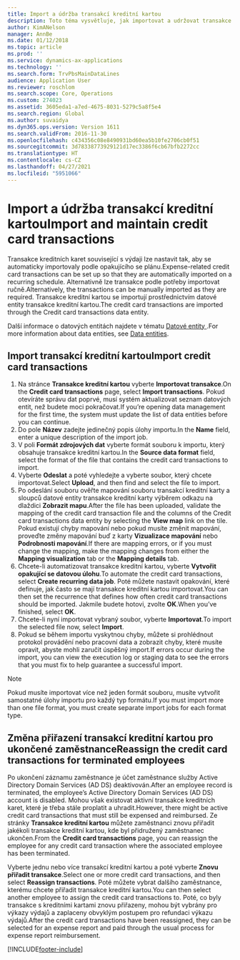 ```yaml
---
title: Import a údržba transakcí kreditní kartou
description: Toto téma vysvětluje, jak importovat a udržovat transakce kreditních karet související s výdaji. Tyto transakce lze nastavit tak, aby se automaticky importovaly podle opakujícího se plánu, nebo je lze podle potřeby ručně importovat.
author: KimANelson
manager: AnnBe
ms.date: 01/12/2018
ms.topic: article
ms.prod: ''
ms.service: dynamics-ax-applications
ms.technology: ''
ms.search.form: TrvPbsMainDataLines
audience: Application User
ms.reviewer: roschlom
ms.search.scope: Core, Operations
ms.custom: 274023
ms.assetid: 3605eda1-a7ed-4675-8031-5279c5a8f5e4
ms.search.region: Global
ms.author: suvaidya
ms.dyn365.ops.version: Version 1611
ms.search.validFrom: 2016-11-30
ms.openlocfilehash: c434356c08e8490931bd60ea5b10fe2706cb0f51
ms.sourcegitcommit: 3d78338773929121d17ec3386f6cb67bfb2272cc
ms.translationtype: HT
ms.contentlocale: cs-CZ
ms.lasthandoff: 04/27/2021
ms.locfileid: "5951066"
---
```

# <a name="import-and-maintain-credit-card-transactions"></a><span data-ttu-id="d611e-104">Import a údržba transakcí kreditní kartou</span><span class="sxs-lookup"><span data-stu-id="d611e-104">Import and maintain credit card transactions</span></span>

<span data-ttu-id="d611e-105">Transakce kreditních karet související s výdaji lze nastavit tak, aby se automaticky importovaly podle opakujícího se plánu.</span><span class="sxs-lookup"><span data-stu-id="d611e-105">Expense-related credit card transactions can be set up so that they are automatically imported on a recurring schedule.</span></span> <span data-ttu-id="d611e-106">Alternativně lze transakce podle potřeby importovat ručně.</span><span class="sxs-lookup"><span data-stu-id="d611e-106">Alternatively, the transactions can be manually imported as they are required.</span></span> <span data-ttu-id="d611e-107">Transakce kreditní kartou se importují prostřednictvím datové entity transakce kreditní kartou.</span><span class="sxs-lookup"><span data-stu-id="d611e-107">The credit card transactions are imported through the Credit card transactions data entity.</span></span>

<span data-ttu-id="d611e-108">Další informace o datových entitách najdete v tématu [Datové entity ](/dynamics365/fin-ops-core/dev-itpro/data-entities/data-entities).</span><span class="sxs-lookup"><span data-stu-id="d611e-108">For more information about data entities, see [Data entities](/dynamics365/fin-ops-core/dev-itpro/data-entities/data-entities).</span></span>

## <a name="import-credit-card-transactions"></a><span data-ttu-id="d611e-109">Import transakcí kreditní kartou</span><span class="sxs-lookup"><span data-stu-id="d611e-109">Import credit card transactions</span></span>

1. <span data-ttu-id="d611e-110">Na stránce **Transakce kreditní kartou** vyberte **Importovat transakce**.</span><span class="sxs-lookup"><span data-stu-id="d611e-110">On the **Credit card transactions** page, select **Import transactions**.</span></span> <span data-ttu-id="d611e-111">Pokud otevíráte správu dat poprvé, musí systém aktualizovat seznam datových entit, než budete moci pokračovat.</span><span class="sxs-lookup"><span data-stu-id="d611e-111">If you’re opening data management for the first time, the system must update the list of data entities before you can continue.</span></span>
2. <span data-ttu-id="d611e-112">Do pole **Název** zadejte jedinečný popis úlohy importu.</span><span class="sxs-lookup"><span data-stu-id="d611e-112">In the **Name** field, enter a unique description of the import job.</span></span>
3. <span data-ttu-id="d611e-113">V poli **Formát zdrojových dat** vyberte formát souboru k importu, který obsahuje transakce kreditní kartou.</span><span class="sxs-lookup"><span data-stu-id="d611e-113">In the **Source data format** field, select the format of the file that contains the credit card transactions to import.</span></span>
4. <span data-ttu-id="d611e-114">Vyberte **Odeslat** a poté vyhledejte a vyberte soubor, který chcete importovat.</span><span class="sxs-lookup"><span data-stu-id="d611e-114">Select **Upload**, and then find and select the file to import.</span></span>
5. <span data-ttu-id="d611e-115">Po odeslání souboru ověřte mapování souboru transakcí kreditní karty a sloupců datové entity transakce kreditní karty výběrem odkazu na dlaždici **Zobrazit mapu**.</span><span class="sxs-lookup"><span data-stu-id="d611e-115">After the file has been uploaded, validate the mapping of the credit card transaction file and the columns of the Credit card transactions data entity by selecting the **View map** link on the tile.</span></span> <span data-ttu-id="d611e-116">Pokud existují chyby mapování nebo pokud musíte změnit mapování, proveďte změny mapování buď z karty **Vizualizace mapování** nebo **Podrobnosti mapování**.</span><span class="sxs-lookup"><span data-stu-id="d611e-116">If there are mapping errors, or if you must change the mapping, make the mapping changes from either the **Mapping visualization** tab or the **Mapping details** tab.</span></span>
6. <span data-ttu-id="d611e-117">Chcete-li automatizovat transakce kreditní kartou, vyberte **Vytvořit opakující se datovou úlohu**.</span><span class="sxs-lookup"><span data-stu-id="d611e-117">To automate the credit card transactions, select **Create recurring data job**.</span></span> <span data-ttu-id="d611e-118">Poté můžete nastavit opakování, které definuje, jak často se mají transakce kreditní kartou importovat.</span><span class="sxs-lookup"><span data-stu-id="d611e-118">You can then set the recurrence that defines how often credit card transactions should be imported.</span></span> <span data-ttu-id="d611e-119">Jakmile budete hotovi, zvolte **OK**.</span><span class="sxs-lookup"><span data-stu-id="d611e-119">When you’ve finished, select **OK**.</span></span>
7. <span data-ttu-id="d611e-120">Chcete-li nyní importovat vybraný soubor, vyberte **Importovat**.</span><span class="sxs-lookup"><span data-stu-id="d611e-120">To import the selected file now, select **Import**.</span></span>
8. <span data-ttu-id="d611e-121">Pokud se během importu vyskytnou chyby, můžete si prohlédnout protokol provádění nebo pracovní data a zobrazit chyby, které musíte opravit, abyste mohli zaručit úspěšný import.</span><span class="sxs-lookup"><span data-stu-id="d611e-121">If errors occur during the import, you can view the execution log or staging data to see the errors that you must fix to help guarantee a successful import.</span></span>

> [!NOTE]
> <span data-ttu-id="d611e-122">Pokud musíte importovat více než jeden formát souboru, musíte vytvořit samostatné úlohy importu pro každý typ formátu.</span><span class="sxs-lookup"><span data-stu-id="d611e-122">If you must import more than one file format, you must create separate import jobs for each format type.</span></span>

## <a name="reassign-the-credit-card-transactions-for-terminated-employees"></a><span data-ttu-id="d611e-123">Změna přiřazení transakcí kreditní kartou pro ukončené zaměstnance</span><span class="sxs-lookup"><span data-stu-id="d611e-123">Reassign the credit card transactions for terminated employees</span></span>

<span data-ttu-id="d611e-124">Po ukončení záznamu zaměstnance je účet zaměstnance služby Active Directory Domain Services (AD DS) deaktivován.</span><span class="sxs-lookup"><span data-stu-id="d611e-124">After an employee record is terminated, the employee’s Active Directory Domain Services (AD DS) account is disabled.</span></span> <span data-ttu-id="d611e-125">Mohou však existovat aktivní transakce kreditních karet, které je třeba stále proplatit a uhradit.</span><span class="sxs-lookup"><span data-stu-id="d611e-125">However, there might be active credit card transactions that must still be expensed and reimbursed.</span></span> <span data-ttu-id="d611e-126">Ze stránky **Transakce kreditní kartou** můžete zaměstnanci znovu přiřadit jakékoli transakce kreditní kartou, kde byl přidružený zaměstnanec ukončen.</span><span class="sxs-lookup"><span data-stu-id="d611e-126">From the **Credit card transactions** page, you can reassign the employee for any credit card transaction where the associated employee has been terminated.</span></span>

<span data-ttu-id="d611e-127">Vyberte jednu nebo více transakcí kreditní kartou a poté vyberte **Znovu přiřadit transakce**.</span><span class="sxs-lookup"><span data-stu-id="d611e-127">Select one or more credit card transactions, and then select **Reassign transactions**.</span></span> <span data-ttu-id="d611e-128">Poté můžete vybrat dalšího zaměstnance, kterému chcete přiřadit transakce kreditní kartou.</span><span class="sxs-lookup"><span data-stu-id="d611e-128">You can then select another employee to assign the credit card transactions to.</span></span> <span data-ttu-id="d611e-129">Poté, co byly transakce s kreditními kartami znovu přiřazeny, mohou být vybrány pro výkazy výdajů a zaplaceny obvyklým postupem pro refundaci výkazu výdajů.</span><span class="sxs-lookup"><span data-stu-id="d611e-129">After the credit card transactions have been reassigned, they can be selected for an expense report and paid through the usual process for expense report reimbursement.</span></span>


[!INCLUDE[footer-include](../includes/footer-banner.md)]
